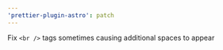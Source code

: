 ```yaml
---
'prettier-plugin-astro': patch
---
```


Fix `<br />` tags sometimes causing additional spaces to appear
